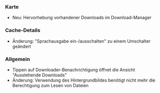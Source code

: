 ### Karte
- Neu: Hervorhebung vorhandener Downloads im Download-Manager

### Cache-Details
- Änderung: "Sprachausgabe ein-/ausschalten" zu einem Umschalter geändert

### Allgemein
- Tippen auf Downloader-Benachrichtigung öffnet die Ansicht "Ausstehende Downloads"
- Änderung: Verwendung des Hintergrundbildes benötigt nicht mehr die Berechtigung zum Lesen von Dateien
